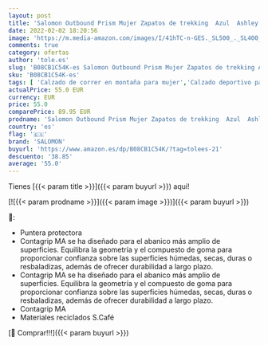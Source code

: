 ```yaml
---
layout: post
title: 'Salomon Outbound Prism Mujer Zapatos de trekking  Azul  Ashley Blue/Copen Blue/Pearl Blue   42 EU'
date: 2022-02-02 18:20:56
image: 'https://m.media-amazon.com/images/I/41hTC-n-GES._SL500_._SL400_.jpg'
comments: true
category: ofertas
author: 'tole.es'
slug: 'B08CB1C54K-es Salomon Outbound Prism Mujer Zapatos de trekking Azul...'
sku: 'B08CB1C54K-es'
tags: [ 'Calzado de correr en montaña para mujer','Calzado deportivo para mujer','Calzados de running para mujer','Zapatillas y calzado deportivo para mujer','Zapatos','Zapatos para mujer','Zapatos y complementos','salomon','zapatos', ]
actualPrice: 55.0 EUR
currency: EUR
price: 55.0
comparePrice: 89.95 EUR
prodname: 'Salomon Outbound Prism Mujer Zapatos de trekking  Azul  Ashley Blue/Copen Blue/Pearl Blue   42 EU'
country: 'es'
flag: '🇪🇸'
brand: 'SALOMON'
buyurl: 'https://www.amazon.es/dp/B08CB1C54K/?tag=tolees-21'
descuento: '38.85'
average: '55.0'
---
```


Tienes [{{< param title >}}]({{< param buyurl >}}) aqui!

[![{{< param prodname >}}]({{< param image >}})]({{< param buyurl >}})

🔎:

- Puntera protectora
- Contagrip MA se ha diseñado para el abanico más amplio de superficies. Equilibra la geometría y el compuesto de goma para proporcionar confianza sobre las superficies húmedas, secas, duras o resbaladizas, además de ofrecer durabilidad a largo plazo.
- Contagrip MA se ha diseñado para el abanico más amplio de superficies. Equilibra la geometría y el compuesto de goma para proporcionar confianza sobre las superficies húmedas, secas, duras o resbaladizas, además de ofrecer durabilidad a largo plazo.
- Contagrip MA
- Materiales reciclados S.Café

[🛒 Comprar!!!]({{< param buyurl >}})
